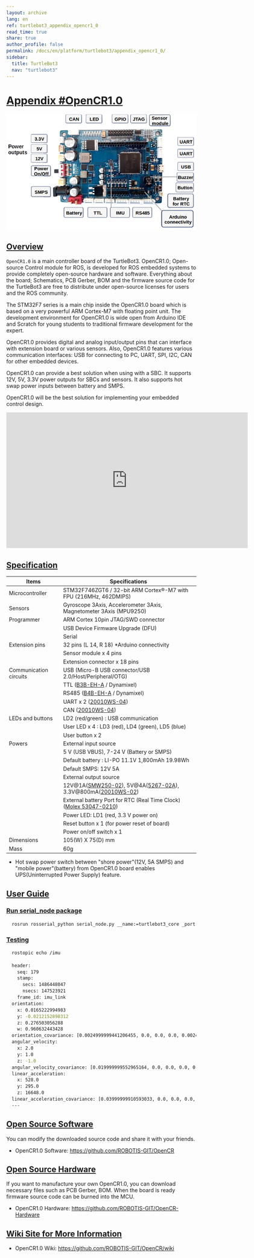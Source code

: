 ```yaml
---
layout: archive
lang: en
ref: turtlebot3_appendix_opencr1_0
read_time: true
share: true
author_profile: false
permalink: /docs/en/platform/turtlebot3/appendix_opencr1_0/
sidebar:
  title: TurtleBot3
  nav: "turtlebot3"
---
```


<div style="counter-reset: h1 16"></div>

# [Appendix #OpenCR1.0](#appendix-opencr10)

![](/assets/images/platform/turtlebot3/appendix_opencr/opencr.png)

## [Overview](#overview)

`OpenCR1.0` is a main controller board of the TurtleBot3. OpenCR1.0; Open-source Control module for ROS, is developed for ROS embedded systems to provide completely open-source hardware and software. Everything about the board; Schematics, PCB Gerber, BOM and the firmware source code for the TurtleBot3 are free to distribute under open-source licenses for users and the ROS community.

The STM32F7 series is a main chip inside the OpenCR1.0 board which is based on a very powerful ARM Cortex-M7 with floating point unit. The development environment for OpenCR1.0 is wide open from Arduino IDE and Scratch for young students to traditional firmware development for the expert.

OpenCR1.0 provides digital and analog input/output pins that can interface with extension board or various sensors. Also, OpenCR1.0 features various communication interfaces: USB for connecting to PC, UART, SPI, I2C, CAN for other embedded devices.

OpenCR1.0 can provide a best solution when using with a SBC. It supports 12V, 5V, 3.3V power outputs for SBCs and sensors. It also supports hot swap power inputs between battery and SMPS.

OpenCR1.0 will be the best solution for implementing your embedded control design.


<iframe width="640" height="360" src="https://www.youtube.com/embed/-_kBfIS6wJs" frameborder="0" allowfullscreen></iframe>

## [Specification](#specification)

| Items                    | Specifications                                                                                     |
|--------------------------|----------------------------------------------------------------------------------------------------|
| Microcontroller          | STM32F746ZGT6 / 32-bit ARM Cortex®-M7 with  FPU (216MHz, 462DMIPS)                                 |
| Sensors                  | Gyroscope 3Axis, Accelerometer 3Axis, Magnetometer 3Axis (MPU9250)                                 |
| Programmer               | ARM Cortex 10pin JTAG/SWD connector                                                                |
|                          | USB Device Firmware Upgrade (DFU)                                                                  |
|                          | Serial                                                                                             |
| Extension pins           | 32 pins (L 14, R 18) *Arduino connectivity                                                         |
|                          | Sensor module x 4 pins                                                                             |
|                          | Extension connector x 18 pins                                                                      |
| Communication circuits   | USB (Micro-B USB connector/USB 2.0/Host/Peripheral/OTG)                                            |
|                          | TTL ([B3B-EH-A](http://www.jst-mfg.com/product/pdf/eng/eEH.pdf) / Dynamixel)                       |
|                          | RS485 ([B4B-EH-A](http://www.jst-mfg.com/product/pdf/eng/eEH.pdf) / Dynamixel)                     |
|                          | UART x 2 ([20010WS-04](http://www.alldatasheet.com/datasheet-pdf/pdf/147797/YEONHO/20010WS-04000.html))                                  |
|                          | CAN ([20010WS-04](http://www.alldatasheet.com/datasheet-pdf/pdf/147797/YEONHO/20010WS-04000.html)) |
| LEDs and buttons         | LD2 (red/green) : USB communication                                                                |
|                          | User LED x 4 : LD3 (red), LD4 (green), LD5 (blue)                                                  |
|                          | User button  x 2                                                                                   |
| Powers                   | External input source                                                                              |
|                          | 5 V (USB VBUS), 7-24 V (Battery or SMPS)                                                           |
|                          | Default battery : LI-PO 11.1V 1,800mAh 19.98Wh                                                     |
|                          | Default SMPS: 12V 5A                                                                               |
|                          | External output source                                                                             |
|                          | 12V@1A([SMW250-02](http://www.alldatasheet.com/datasheet-pdf/pdf/148144/YEONHO/SMW250-02P.html)), 5V@4A([5267-02A](http://www.molex.com/molex/products/datasheet.jsp?part=active/0022035025_PCB_HEADERS.xml&channel=Products&Lang=en-US)), 3.3V@800mA([20010WS-02](http://www.alldatasheet.com/datasheet-pdf/pdf/147795/YEONHO/20010WS-02000.html))                        |
|                          | External battery Port for RTC (Real Time Clock) ([Molex 53047-0210](http://www.molex.com/molex/products/datasheet.jsp?part=active/0530470210_PCB_HEADERS.xml))                          |
|                          | Power LED: LD1 (red, 3.3 V power on)                                                               |
|                          | Reset button x 1 (for power reset of board)                                                        |
|                          | Power on/off switch x 1                                                                            |
| Dimensions               | 105(W) X 75(D) mm                                                                                  |
| Mass                     | 60g                                                                                                |

* Hot swap power switch between "shore power"(12V, 5A SMPS) and "mobile power"(battery) from OpenCR1.0 board enables UPS(Uninterrupted Power Supply) feature.


## [User Guide](#user-guide)

### [Run serial_node package](#run-serialnode-package)

``` bash
  rosrun rosserial_python serial_node.py __name:=turtlebot3_core _port:=/dev/ttyACM0 _baud:=115200
```

### [Testing](#testing)

``` bash
  rostopic echo /imu

  header:
    seq: 179
    stamp:
      secs: 1486448047
      nsecs: 147523921
    frame_id: imu_link
  orientation:
    x: 0.0165222994983
    y: -0.0212152898312
    z: 0.276503056288
    w: 0.960632443428
  orientation_covariance: [0.0024999999441206455, 0.0, 0.0, 0.0, 0.0024999999441206455, 0.0, 0.0, 0.0, 0.0024999999441206455]
  angular_velocity:
    x: 2.0
    y: 1.0
    z: -1.0
  angular_velocity_covariance: [0.019999999552965164, 0.0, 0.0, 0.0, 0.019999999552965164, 0.0, 0.0, 0.0, 0.019999999552965164]
  linear_acceleration:
    x: 528.0
    y: 295.0
    z: 16648.0
  linear_acceleration_covariance: [0.03999999910593033, 0.0, 0.0, 0.0, 0.03999999910593033, 0.0, 0.0, 0.0, 0.03999999910593033]
  ---
```

## [Open Source Software](#open-source-software)

You can modify the downloaded source code and share it with your friends.

- OpenCR1.0 Software: https://github.com/ROBOTIS-GIT/OpenCR

## [Open Source Hardware](#open-source-hardware)

If you want to manufacture your own OpenCR1.0, you can download necessary files such as PCB Gerber, BOM. When the board is ready firmware source code can be burned into the MCU.

- OpenCR1.0 Hardware: https://github.com/ROBOTIS-GIT/OpenCR-Hardware

## [Wiki Site for More Information](#wiki-site-for-more-information)

- OpenCR1.0 Wiki: https://github.com/ROBOTIS-GIT/OpenCR/wiki
